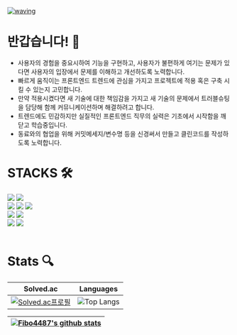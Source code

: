 [![waving](https://capsule-render.vercel.app/api?type=waving&color=344765:344765,4F6188:4F6188&text=Kim%20Hayeong&fontColor=BBC8CA&fontAlign=80&fontAlignY=30&fontSize=40&height=180&desc=Front-End%20Developer&descAlign=84&descAlignY=55&animation=fadeIn)](https://github.com/kyechan99/capsule-render)

# 반갑습니다! 🙂

- 사용자의 경험을 중요시하여 기능을 구현하고, 사용자가 불편하게 여기는 문제가 있다면 사용자의 입장에서 문제를 이해하고 개선하도록 노력합니다.
- 빠르게 움직이는 프론트엔드 트렌드에 관심을 가지고 프로젝트에 적용 혹은 구축 시킬 수 있는지 고민합니다.
- 만약 적용시켰다면 새 기술에 대한 책임감을 가지고 새 기술의 문제에서 트러블슈팅을 담당해 함께 커뮤니케이션하며 해결하려고 합니다.
- 트렌드에도 민감하지만 실질적인 프론트엔드 직무의 실력은 기초에서 시작함을 깨닫고 학습중입니다.
- 동료와의 협업을 위해 커밋메세지/변수명 등을 신경써서 만들고 클린코드를 작성하도록 노력합니다.

# STACKS 🛠️
<div> 
  <img src="https://img.shields.io/badge/typescript-3178C6?style=for-the-badge&logo=typescript&logoColor=white">
  <img src="https://img.shields.io/badge/react-61DAFB?style=for-the-badge&logo=react&logoColor=white">
  <br>
  
  <img src="https://img.shields.io/badge/html5-E34F26?style=for-the-badge&logo=html5&logoColor=white"> 
  <img src="https://img.shields.io/badge/css-1572B6?style=for-the-badge&logo=css3&logoColor=white"> 
  <img src="https://img.shields.io/badge/javascript-F7DF1E?style=for-the-badge&logo=javascript&logoColor=black"> 
  <br>
  
  
  <img src="https://img.shields.io/badge/node.js-339933?style=for-the-badge&logo=node.js&logoColor=white">
  <img src="https://img.shields.io/badge/express-000000?style=for-the-badge&logo=express&logoColor=white">
  <br>
  
  <img src="https://img.shields.io/badge/github-181717?style=for-the-badge&logo=github&logoColor=white">
  <img src="https://img.shields.io/badge/git-F05032?style=for-the-badge&logo=git&logoColor=white">
  
</div>
<br>

# Stats 🔍
<div align="center">

|                                                       Solved.ac                                                        |                                                             Languages                                                              |
| :--------------------------------------------------------------------------------------------------------------------: | :--------------------------------------------------------------------------------------------------------------------------------: |
| [![Solved.ac프로필](http://mazassumnida.wtf/api/v2/generate_badge?boj=khy2246)](https://solved.ac/profile/khy2246) | ![Top Langs](https://github-readme-stats.vercel.app/api/top-langs/?username=Fibo4487&layout=compact&theme=prussian&langs_count=8) |

| [![Fibo4487's github stats](https://github-readme-stats.vercel.app/api?username=Fibo4487&show_icons=true&theme=prussian)](https://github.com/anuraghazra/github-readme-stats) |
| :-----------------------------------------------------------------------------------------------------------------------: |
